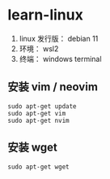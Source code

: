 # learn-linux

1. linux 发行版： debian 11
2. 环境： wsl2
3. 终端： windows terminal

## 安装 vim / neovim

```shell
sudo apt-get update
sudo apt-get vim
sudo apt-get nvim
```

## 安装 wget

```shell
sudo apt-get wget
```
